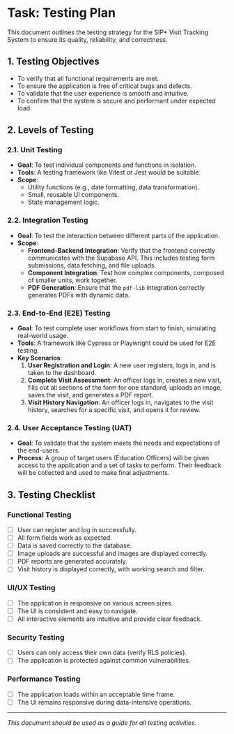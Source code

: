 # Task: Testing Plan

This document outlines the testing strategy for the SIP+ Visit Tracking System to ensure its quality, reliability, and correctness.

## 1. Testing Objectives

- To verify that all functional requirements are met.
- To ensure the application is free of critical bugs and defects.
- To validate that the user experience is smooth and intuitive.
- To confirm that the system is secure and performant under expected load.

## 2. Levels of Testing

### 2.1. Unit Testing

- **Goal**: To test individual components and functions in isolation.
- **Tools**: A testing framework like Vitest or Jest would be suitable.
- **Scope**:
  - Utility functions (e.g., date formatting, data transformation).
  - Small, reusable UI components.
  - State management logic.

### 2.2. Integration Testing

- **Goal**: To test the interaction between different parts of the application.
- **Scope**:
  - **Frontend-Backend Integration**: Verify that the frontend correctly communicates with the Supabase API. This includes testing form submissions, data fetching, and file uploads.
  - **Component Integration**: Test how complex components, composed of smaller units, work together.
  - **PDF Generation**: Ensure that the `pdf-lib` integration correctly generates PDFs with dynamic data.

### 2.3. End-to-End (E2E) Testing

- **Goal**: To test complete user workflows from start to finish, simulating real-world usage.
- **Tools**: A framework like Cypress or Playwright could be used for E2E testing.
- **Key Scenarios**:
  1.  **User Registration and Login**: A new user registers, logs in, and is taken to the dashboard.
  2.  **Complete Visit Assessment**: An officer logs in, creates a new visit, fills out all sections of the form for one standard, uploads an image, saves the visit, and generates a PDF report.
  3.  **Visit History Navigation**: An officer logs in, navigates to the visit history, searches for a specific visit, and opens it for review.

### 2.4. User Acceptance Testing (UAT)

- **Goal**: To validate that the system meets the needs and expectations of the end-users.
- **Process**: A group of target users (Education Officers) will be given access to the application and a set of tasks to perform. Their feedback will be collected and used to make final adjustments.

## 3. Testing Checklist

### Functional Testing
- [ ] User can register and log in successfully.
- [ ] All form fields work as expected.
- [ ] Data is saved correctly to the database.
- [ ] Image uploads are successful and images are displayed correctly.
- [ ] PDF reports are generated accurately.
- [ ] Visit history is displayed correctly, with working search and filter.

### UI/UX Testing
- [ ] The application is responsive on various screen sizes.
- [ ] The UI is consistent and easy to navigate.
- [ ] All interactive elements are intuitive and provide clear feedback.

### Security Testing
- [ ] Users can only access their own data (verify RLS policies).
- [ ] The application is protected against common vulnerabilities.

### Performance Testing
- [ ] The application loads within an acceptable time frame.
- [ ] The UI remains responsive during data-intensive operations.

---
*This document should be used as a guide for all testing activities.*
